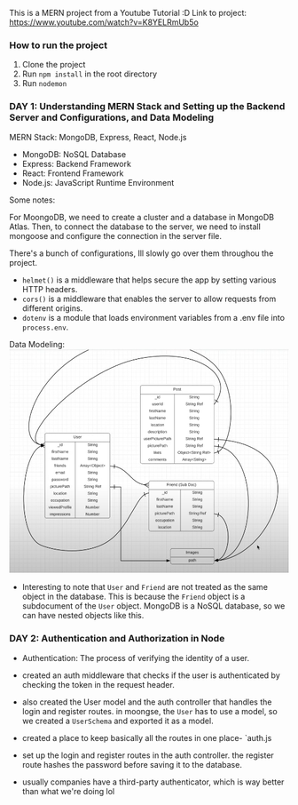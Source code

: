 This is a MERN project from a Youtube Tutorial :D 
Link to project: https://www.youtube.com/watch?v=K8YELRmUb5o

### How to run the project
1. Clone the project
2. Run `npm install` in the root directory
3. Run `nodemon`

### DAY 1: Understanding MERN Stack and Setting up the Backend Server and Configurations, and Data Modeling

MERN Stack: MongoDB, Express, React, Node.js

- MongoDB: NoSQL Database
- Express: Backend Framework
- React: Frontend Framework
- Node.js: JavaScript Runtime Environment

Some notes:

For MoongoDB, we need to create a cluster and a database in MongoDB Atlas. Then, to connect the database to the server, we need to install mongoose and configure the connection in the server file.

There's a bunch of configurations, Ill slowly go over them throughou the project. 
- ```helmet()``` is a middleware that helps secure the app by setting various HTTP headers.
- ```cors()``` is a middleware that enables the server to allow requests from different origins.
- ```dotenv``` is a module that loads environment variables from a .env file into `process.env`.

Data Modeling:
![alt text](image.png)
- Interesting to note that `User` and `Friend` are not treated as the same object in the database. This is because the `Friend` object is a subdocument of the `User` object. MongoDB is a NoSQL database, so we can have nested objects like this.

### DAY 2: Authentication and Authorization in Node

- Authentication: The process of verifying the identity of a user.

- created an auth middleware that checks if the user is authenticated by checking the token in the request header.

- also created the User model and the auth controller that handles the login and register routes. in moongse, the `User` has to use a model, so we created a `UserSchema` and exported it as a model.

- created a place to keep basically all the routes in one place- `auth.js

- set up the login and register routes in the auth controller. the register route hashes the password before saving it to the database.

- usually companies have a third-party authenticator, which is way better than what we're doing lol 